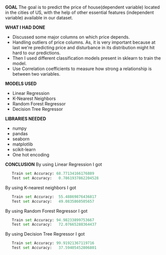 **GOAL**
The goal is to predict the price of house(dependent variable) located in the
cities of US, with the help of other essential features (independent variable) available in
our dataset.


**WHAT I HAD DONE**
- Discussed some major columns on which price depends.
- Handling outliers of price columns. As, it is very important because at last we're predicting price and disturbance in its distribution might   hit hard to our predictions.
- Then I used different classification models present in sklearn to train the model.
- Use Correlation coefficients to measure how strong a relationship is between two variables.

**MODELS USED**
-  Linear Regression
-  K-Nearest Neighbors
-  Random Forest Regressor
-  Decision Tree Regressor

**LIBRARIES NEEDED**
- numpy
- pandas
- seaborn
- matplotlib
- scikit-learn
- One hot encoding

**CONCLUSION**
By using Linear Regression I got 
 ```python
    Train set Accuracy: 68.77134166176889
    Test set Accuracy:   0.7861937862204528
 ``` 

 By using K-nearest neighbors I got 
 ```python
    Train set Accuracy:  55.48869876436817
    Test set Accuracy:   49.0835860505657
 ``` 
By using Random Forest Regressor I got 
 ```python
    Train set Accuracy: 94.98233899753667
    Test set Accuracy:   72.07665288364437
 ``` 
By using Decision Tree Regressor I got 
 ```python
    Train set Accuracy: 99.91921367119716
    Test set Accuracy:   37.59405452806801
 ``` 


